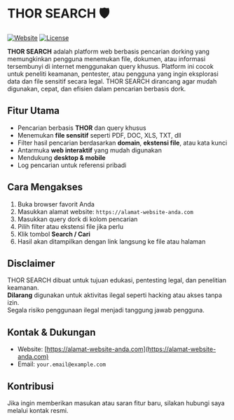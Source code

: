 # THOR SEARCH 🛡️

[![Website](https://img.shields.io/badge/Website-THOR_SEARCH-blue)](https://alamat-website-anda.com)
[![License](https://img.shields.io/badge/License-Free-green)]()

**THOR SEARCH** adalah platform web berbasis pencarian dorking yang memungkinkan pengguna menemukan file, dokumen, atau informasi tersembunyi di internet menggunakan query khusus. Platform ini cocok untuk peneliti keamanan, pentester, atau pengguna yang ingin eksplorasi data dan file sensitif secara legal. THOR SEARCH dirancang agar mudah digunakan, cepat, dan efisien dalam pencarian berbasis dork.

## Fitur Utama
- Pencarian berbasis **THOR** dan query khusus  
- Menemukan **file sensitif** seperti PDF, DOC, XLS, TXT, dll  
- Filter hasil pencarian berdasarkan **domain**, **ekstensi file**, atau kata kunci  
- Antarmuka **web interaktif** yang mudah digunakan  
- Mendukung **desktop & mobile**  
- Log pencarian untuk referensi pribadi  

## Cara Mengakses
1. Buka browser favorit Anda  
2. Masukkan alamat website: `https://alamat-website-anda.com`  
3. Masukkan query dork di kolom pencarian  
4. Pilih filter atau ekstensi file jika perlu  
5. Klik tombol **Search / Cari**  
6. Hasil akan ditampilkan dengan link langsung ke file atau halaman  

## Disclaimer
THOR SEARCH dibuat untuk tujuan edukasi, pentesting legal, dan penelitian keamanan.  
**Dilarang** digunakan untuk aktivitas ilegal seperti hacking atau akses tanpa izin.  
Segala risiko penggunaan ilegal menjadi tanggung jawab pengguna.

## Kontak & Dukungan
- Website: [https://alamat-website-anda.com](https://alamat-website-anda.com)  
- Email: `your.email@example.com`  

## Kontribusi
Jika ingin memberikan masukan atau saran fitur baru, silakan hubungi saya melalui kontak resmi.
